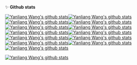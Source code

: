 ✨ **Github stats**  

[![Yanliang Wang's github stats](https://github-readme-stats.vercel.app/api?username=yanliang-wang&hide=prs&count_private=true&show_icons=true&theme=dark)](https://github.com/yanliang-wang?tab=repositories)[![Yanliang Wang's github stats](https://github-readme-stats.vercel.app/api?username=yanliang-wang&hide=prs&count_private=true&show_icons=true&theme=nord)](https://github.com/yanliang-wang?tab=repositories)[![Yanliang Wang's github stats](https://github-readme-stats.vercel.app/api?username=yanliang-wang&hide=prs&count_private=true&show_icons=true&theme=gruvbox)](https://github.com/yanliang-wang?tab=repositories)[![Yanliang Wang's github stats](https://github-readme-stats.vercel.app/api?username=yanliang-wang&hide=prs&count_private=true&show_icons=true&theme=tokyonight)](https://github.com/yanliang-wang?tab=repositories)[![Yanliang Wang's github stats](https://github-readme-stats.vercel.app/api?username=yanliang-wang&hide=prs&count_private=true&show_icons=true&theme=onedark)](https://github.com/yanliang-wang?tab=repositories)[![Yanliang Wang's github stats](https://github-readme-stats.vercel.app/api?username=yanliang-wang&hide=prs&count_private=true&show_icons=true&theme=cobalt)](https://github.com/yanliang-wang?tab=repositories)[![Yanliang Wang's github stats](https://github-readme-stats.vercel.app/api?username=yanliang-wang&hide=prs&count_private=true&show_icons=true&theme=synthwave)](https://github.com/yanliang-wang?tab=repositories)[![Yanliang Wang's github stats](https://github-readme-stats.vercel.app/api?username=yanliang-wang&hide=prs&count_private=true&show_icons=true&theme=highcontrast)](https://github.com/yanliang-wang?tab=repositories)[![Yanliang Wang's github stats](https://github-readme-stats.vercel.app/api?username=yanliang-wang&hide=prs&count_private=true&show_icons=true&theme=dracula)](https://github.com/yanliang-wang?tab=repositories)[![Yanliang Wang's github stats](https://github-readme-stats.vercel.app/api?username=yanliang-wang&hide=prs&count_private=true&show_icons=true)](https://github.com/yanliang-wang?tab=repositories)[![Yanliang Wang's github stats](https://github-readme-stats.vercel.app/api?username=yanliang-wang&hide=prs&count_private=true&show_icons=true&theme=chartreuse-dark)](https://github.com/yanliang-wang?tab=repositories)[![Yanliang Wang's github stats](https://github-readme-stats.vercel.app/api?username=yanliang-wang&hide=prs&count_private=true&show_icons=true&bg_color=30,e96443,904e95&title_color=fff&text_color=fff)](https://github.com/yanliang-wang?tab=repositories)[![Yanliang Wang's github stats](https://github-readme-stats.vercel.app/api?username=yanliang-wang&hide=prs&count_private=true&show_icons=true&theme=buefy&hide_border=true)](https://github.com/yanliang-wang?tab=repositories)

[![Yanliang Wang's github stats](https://github-readme-stats.vercel.app/api?username=yanliang-wang&hide=prs&count_private=true&show_icons=true&bg_color=30,e96443,904e95&title_color=fff&text_color=fff&theme=highcontrast)](https://github.com/yanliang-wang?tab=repositories)